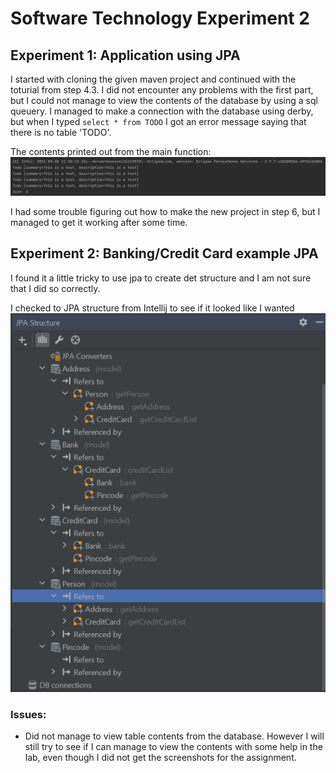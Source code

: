 # Software Technology Experiment 2

## Experiment 1: Application using JPA
I started with cloning the given maven project and continued with the toturial
from step 4.3. I did not encounter any problems with the first part,
but I could not manage to view the contents of the database by using a sql queuery.
I managed to make a connection with the database using derby, but when I typed
`select * from TODO` I got an error message saying that there is no table 'TODO'.

The contents printed out from the main function:
![database_entries](database_entires.png)

I had some trouble figuring out how to make the new project in step 6, but I
managed to get it working after some time.


## Experiment 2: Banking/Credit Card example JPA

I found it a little tricky to use jpa to create det structure and I am not sure
that I did so correctly.

I checked to JPA structure from Intellij to see if it looked like I wanted
![bank jpa structure](bankjpastructure.png)

### Issues:

 - Did not manage to view table contents from the database. However I will still
try to see if I can manage to view the contents with some help in the
lab, even though I did not get the screenshots for the assignment.